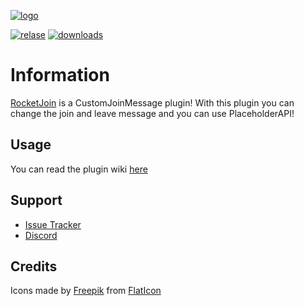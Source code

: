 [relase]: https://img.shields.io/github/v/release/Lorenzo0111/RocketJoin
[releaselink]: https://github.com/Lorenzo0111/RocketJoin/releases/latest

[issues]: https://github.com/Lorenzo0111/RocketJoin/issues

[discord]: https://bit.ly/RocketServer_DS
[spigot]: https://www.spigotmc.org/resources/rocketjoin-custom-join-message.82520/

[logo]: https://i.ibb.co/61FpRdt/Full.png

[downloads]: http://badge.henrya.org/spigotbukkit/downloads?spigot=82520

[![logo]][spigot]

[![relase]][releaselink] [![downloads]][spigot]


# Information 
[RocketJoin][spigot] is a CustomJoinMessage plugin!
With this plugin you can change the join and leave message and you can use PlaceholderAPI!


## Usage

You can read the plugin wiki [here](https://docs.rocketplugins.space/rocketjoin/starting)

## Support
- [Issue Tracker][issues]
- [Discord][discord]

## Credits 


Icons made by [Freepik](https://www.flaticon.com/authors/freepik) from [FlatIcon](https://www.flaticon.com/)
